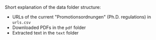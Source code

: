 Short explanation of the data folder structure:
- URLs of the current "Promotionsordnungen" (Ph.D. regulations) in `urls.csv`
- Downloaded PDFs in the `pdf` folder
- Extracted text in the `text` folder

